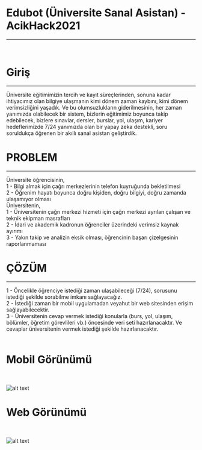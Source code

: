 # Edubot (Üniversite Sanal Asistan) - AcikHack2021
<hr>
</br>
<h1>Giriş</h1>
<hr>
Üniversite eğitimimizin tercih ve kayıt süreçlerinden, sonuna kadar ihtiyacımız olan bilgiye ulaşmanın kimi dönem zaman kaybını, kimi dönem verimsizliğini yaşadık. Ve bu olumsuzlukların giderilmesinin, her zaman yanımızda olabilecek bir sistem, bizlerin eğitimimiz boyunca takip edebilecek, bizlere sınavlar, dersler, burslar, yol, ulaşım, kariyer hedeflerimizde 7/24 yanımızda olan bir yapay zeka destekli, soru soruldukça öğrenen bir akıllı sanal asistan geliştirdik.

<h1>PROBLEM
</h1>
<hr>
Üniversite öğrencisinin,</br>
1 - Bilgi almak için çağrı merkezlerinin telefon kuyruğunda bekletilmesi</br>
2 - Öğrenim hayatı boyunca doğru kişiden, doğru bilgiyi, doğru zamanda ulaşamıyor olması</br>
Üniversitenin,</br>
1 - Üniversitenin çağrı merkezi hizmeti için çağrı merkezi ayrılan çalışan ve teknik ekipman masrafları</br>
2 - İdari ve akademik kadronun öğrenciler üzerindeki verimsiz kaynak ayırımı</br>
3 - Yakın takip ve analizin eksik olması, öğrencinin başarı çizelgesinin raporlanmaması</br>

<h1>ÇÖZÜM
</h1>
<hr>
1 - Öncelikle öğrenciye istediği zaman ulaşabileceği (7/24), sorusunu istediği şekilde sorabilme imkanı sağlayacağız. </br>
2 - İstediği zaman bir mobil uygulamadan veyahut bir web sitesinden erişim sağlayabilecektir.</br>
3 - Üniversitenin cevap vermek istediği konularla (burs, yol, ulaşım, bölümler, öğretim görevlileri vb.) öncesinde veri seti hazırlanacaktır. Ve cevaplar üniversitenin vermek istediği şekilde hazırlanacaktır. </br>
</br>
<h1>Mobil Görünümü</h1>
</br>

![alt text](https://github.com/yusufugurlu/Edubot/blob/main/image/mobil.png)


<h1>Web Görünümü</h1>
</br>

![alt text](https://github.com/yusufugurlu/Edubot/blob/main/image/web.png)

